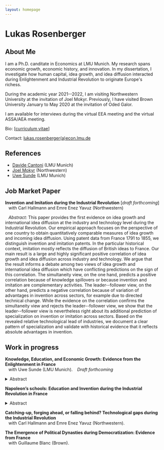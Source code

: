 ```yaml
---
layout: homepage
---
```


# Lukas Rosenberger

## About Me

I am a Ph.D. canditate in Economics at LMU Munich. My research spans economic growth, economic history, and innovation. 
In my dissertation, I investigate how human capital, idea growth, and idea diffusion interacted during Enlightenment and Industrial Revolution to originate Europe's richess.

During the academic year 2021--2022, I am visiting Northwestern University at the invitation of Joel Mokyr. Previously, I have visited Brown University January to May 2020 at the invitation of Oded Galor.

I am available for interviews during the virtual EEA meeting and the virtual ASSA/AEA meeting. 

Bio: [[curriculum vitae](https://lukasrosenberger.github.io/academic/download/CV_Lukas_Rosenberger.pdf)]

Contact: [lukas.rosenberger(a)econ.lmu.de](mailto:lukas.rosenberger@econ.lmu.de)

<!--
In my dissertation, I tackle the question "Why isn't the whole world developed?" from the perspective of Europe: How did Europe became developed in the first place? In context of France in the Enlightenment and Industrial Revolution, I establish novel facts which inform leading growth theories and big debates in economic history. 
-->


## References

- [Davide Cantoni](http://davidecantoni.net/index.html) (LMU Munich)
- [Joel Mokyr](https://sites.northwestern.edu/jmokyr/) (Northwestern)
- [Uwe Sunde](https://sites.google.com/view/uwesunde/home?authuser=0) (LMU Munich)
<!-- - [Fabian Waldinger](https://www.fabianwaldinger.com/) (LMU Munich) -->

<!---
## Research Interests

- **Primary:** &ensp;   economic growth, economic history
- **Secondary:** &ensp;  innovation, comparative development, political economy
- **Topics:** &ensp;  technological progress, human capital, industrial revolution

[[PDF](link)]  
-->

## Job Market Paper

**Invention and Imitation during the Industrial Revolution** [*draft forthcoming*]
  <br>
  &ensp;   with Carl Hallmann and Emre Enez Yavuz (Northwestern)


  &ensp; *Abstract:* This paper provides the first evidence on idea growth and international idea diffusion at the industry and technology level during the Industrial Revolution. Our empirical approach focuses on the perspective of one country to obtain quantitatively comparable measures of idea growth and incoming idea diffusion. Using patent data from France 1791 to 1855, we distinguish invention and imitation patents. In the particular historical context, imitation mostly reflects the diffusion of British ideas to France. Our main result is a large and highly significant positive correlation of idea growth and idea diffusion across industry and technology. We argue that the result informs a debate among two views of idea growth and international idea diffusion which have conflicting predictions on the sign of this correlation. The simultaneity view, on the one hand, predicts a positive correlation because of knowledge spillovers or because invention and imitation are complementary activities. The leader--follower view, on the other hand, predicts a negative correlation because of variation of advantages in invention across sectors, for example due to directed technical change. While the evidence on the correlation confirms the simultaneity view and rejects the leader--follower view, we show that the leader--follower view is nevertheless right about its additional prediction of specialization on invention or imitation across sectors. Based on the revealed relative technological lead of industries, we document a clear pattern of specialization and validate with historical evidence that it reflects absolute advantages in invention.



## Work in progress

**Knowledge, Education, and Economic Growth: Evidence from the Enlightenment in France**
  <br>
  &ensp; with Uwe Sunde (LMU Munich). &ensp; *Draft forthcoming* 
  <details>   
  <summary>Abstract</summary>  

  This paper advances and empirically establishes the hypothesis that economic growth depends on the interaction between two notions of productive knowledge: human capital---knowledge embodied in people---and non-rival ideas---codified knowledge. The analysis uses a unique historical setting in France in the Enlightenment to disentangle variation in both dimensions of productive knowledge and to identify their interaction. The empirical strategy exploits spatial variation in education which was predetermined for historical reasons and time variation of Enlightenment which made codified knowledge widely available. Using novel data on establishment and curriculum of all public secondary schools in France from 1500 to 1800, the analysis first establishes that the geography of schools and a scientific curriculum was determined by historical factors going back to late-Roman period, as well as religious competition during the sixteenth century. Then, the analysis shows that cities with scientific education exhibited a greater demand for codified productive knowledge during the Enlightenment, as measured by subscriptions to the newly available Encyclopedia. Reversely, the analysis also shows that the availability of codified knowledge increased the demand for scientific education, as reflected in enrolment in scientific subjects at schools of the revolutionary period. Finally, the analysis documents that education was instrumental for the adoption of codified knowledge as proxied by subsequent economic growth and innovation and patenting activity. The evidence is consistent with the view that human capital acquired in schools provided students with a "scientific literacy" necessary to utilize the ideas which spread during industrial enlightenment.  
  <br> 
  &nbsp;
  </details>  


**Napoleon’s schools: Education and Invention during the Industrial Revolution in France**
  <details>   
  <summary>Abstract</summary>  

  tba
  <br> 
  &nbsp;
  </details>  

**Catching-up, forging ahead, or falling behind? Technological gaps during the Industrial Revolution**
  <br>
  &ensp; with Carl Hallmann and Emre Enez Yavuz (Northwestern).  



**The Emergence of Political Dynasties during Democratization: Evidence from France**
  <br>
  &ensp;  with Guillaume Blanc (Brown). 


  <p>&nbsp;</p>
  <p>&nbsp;</p>

<!--

## Papers

  [[PDF](http://papers.nips.cc/paper/9216-learning-to-self-train-for-semi-supervised-few-shot-classification.pdf)] [[Code](https://github.com/xinzheli1217/learning-to-self-train)]

## News

- **[Feb. 2020]** Our paper about incremental learning is accepted to [CVPR 2020](http://cvpr2020.thecvf.com/).
- **[Feb. 2020]** We will host the [ACM Multimedia Asia 2020](https://mmasia2020.org/) conference in Singapore!
- **[Sept. 2019]** Our paper about few-shot learning is accepted to [NeurIPS 2019](https://nips.cc/Conferences/2019).
- **[Mar. 2019]** Our paper about few-shot learning is accepted to [CVPR 2019](http://cvpr2019.thecvf.com/).
-->
